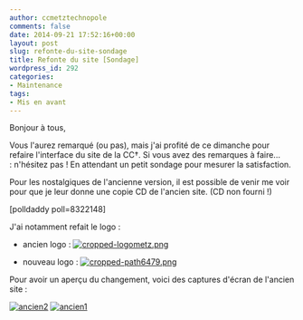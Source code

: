 ```yaml
---
author: ccmetztechnopole
comments: false
date: 2014-09-21 17:52:16+00:00
layout: post
slug: refonte-du-site-sondage
title: Refonte du site [Sondage]
wordpress_id: 292
categories:
- Maintenance
tags:
- Mis en avant
---
```


Bonjour à tous,

Vous l'aurez remarqué (ou pas), mais j'ai profité de ce dimanche pour refaire l'interface du site de la CC†. Si vous avez des remarques à faire... : n'hésitez pas ! En attendant un petit sondage pour mesurer la satisfaction.

Pour les nostalgiques de l'ancienne version, il est possible de venir me voir pour que je leur donne une copie CD de l'ancien site. (CD non fourni !)

[polldaddy poll=8322148]

J'ai notamment refait le logo :



	
  * ancien logo : [![cropped-logometz.png](http://cccroixmetz.files.wordpress.com/2012/09/cropped-logometz.png?w=150)](http://cccroixmetz.files.wordpress.com/2012/09/cropped-logometz.png)

	
  * nouveau logo : [![cropped-path6479.png](http://cccroixmetz.files.wordpress.com/2014/09/cropped-path6479.png?w=136)](http://cccroixmetz.files.wordpress.com/2014/09/cropped-path6479.png)


Pour avoir un aperçu du changement, voici des captures d'écran de l'ancien site :

[![ancien2](http://cccroixmetz.files.wordpress.com/2014/09/ancien2.png?w=300)](https://cccroixmetz.files.wordpress.com/2014/09/ancien2.png) [![ancien1](http://cccroixmetz.files.wordpress.com/2014/09/ancien1.png?w=300)](https://cccroixmetz.files.wordpress.com/2014/09/ancien1.png)
